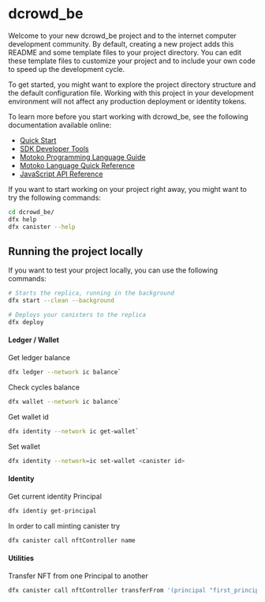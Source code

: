 # dcrowd_be

Welcome to your new dcrowd_be project and to the internet computer development community. By default, creating a new project adds this README and some template files to your project directory. You can edit these template files to customize your project and to include your own code to speed up the development cycle.

To get started, you might want to explore the project directory structure and the default configuration file. Working with this project in your development environment will not affect any production deployment or identity tokens.

To learn more before you start working with dcrowd_be, see the following documentation available online:

- [Quick Start](https://sdk.dfinity.org/docs/quickstart/quickstart-intro.html)
- [SDK Developer Tools](https://sdk.dfinity.org/docs/developers-guide/sdk-guide.html)
- [Motoko Programming Language Guide](https://sdk.dfinity.org/docs/language-guide/motoko.html)
- [Motoko Language Quick Reference](https://sdk.dfinity.org/docs/language-guide/language-manual.html)
- [JavaScript API Reference](https://erxue-5aaaa-aaaab-qaagq-cai.raw.ic0.app)

If you want to start working on your project right away, you might want to try the following commands:

```bash
cd dcrowd_be/
dfx help
dfx canister --help
```

## Running the project locally

If you want to test your project locally, you can use the following commands:

```bash
# Starts the replica, running in the background
dfx start --clean --background

# Deploys your canisters to the replica
dfx deploy
```

#### Ledger / Wallet

Get ledger balance

```bash
dfx ledger --network ic balance`
```

Check cycles balance

```bash
dfx wallet --network ic balance`
```

Get wallet id

```bash
dfx identity --network ic get-wallet`
```

Set wallet

```bash
dfx identity --network=ic set-wallet <canister id>
```

#### Identity

Get current identity Principal

```bash
dfx identiy get-principal
```

In order to call minting canister try

```bash
dfx canister call nftController name
```

#### Utilities

Transfer NFT from one Principal to another

```bash
dfx canister call nftController transferFrom '(principal "first_principal", principal "second_principal", tokenId)
```
